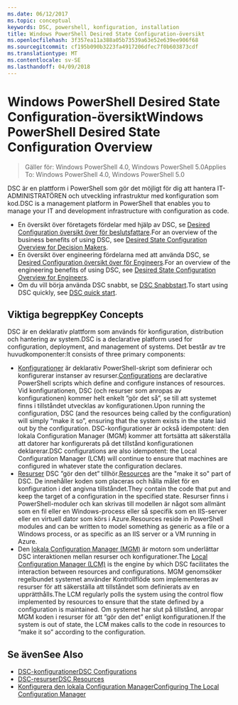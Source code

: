 ```yaml
---
ms.date: 06/12/2017
ms.topic: conceptual
keywords: DSC, powershell, konfiguration, installation
title: Windows PowerShell Desired State Configuration-översikt
ms.openlocfilehash: 3f357ea11a388a05b73539a63e52e639ee906f68
ms.sourcegitcommit: cf195b090b3223fa4917206dfec7f0b603873cdf
ms.translationtype: MT
ms.contentlocale: sv-SE
ms.lasthandoff: 04/09/2018
---
```

# <a name="windows-powershell-desired-state-configuration-overview"></a><span data-ttu-id="dd038-103">Windows PowerShell Desired State Configuration-översikt</span><span class="sxs-lookup"><span data-stu-id="dd038-103">Windows PowerShell Desired State Configuration Overview</span></span>

> <span data-ttu-id="dd038-104">Gäller för: Windows PowerShell 4.0, Windows PowerShell 5.0</span><span class="sxs-lookup"><span data-stu-id="dd038-104">Applies To: Windows PowerShell 4.0, Windows PowerShell 5.0</span></span>

<span data-ttu-id="dd038-105">DSC är en plattform i PowerShell som gör det möjligt för dig att hantera IT-ADMINISTRATÖREN och utveckling infrastruktur med konfiguration som kod.</span><span class="sxs-lookup"><span data-stu-id="dd038-105">DSC is a management platform in PowerShell that enables you to manage your IT and development infrastructure with configuration as code.</span></span>

- <span data-ttu-id="dd038-106">En översikt över företagets fördelar med hjälp av DSC, se [Desired Configuration översikt över för beslutsfattare](decisionMaker.md).</span><span class="sxs-lookup"><span data-stu-id="dd038-106">For an overview of the business benefits of using DSC, see [Desired State Configuration Overview for Decision Makers](decisionMaker.md).</span></span>
- <span data-ttu-id="dd038-107">En översikt över engineering fördelarna med att använda DSC, se [Desired Configuration översikt över för Engineers](DscForEngineers.md).</span><span class="sxs-lookup"><span data-stu-id="dd038-107">For an overview of the engineering benefits of using DSC, see [Desired State Configuration Overview for Engineers](DscForEngineers.md).</span></span>
- <span data-ttu-id="dd038-108">Om du vill börja använda DSC snabbt, se [DSC Snabbstart](quickStart.md).</span><span class="sxs-lookup"><span data-stu-id="dd038-108">To start using DSC quickly, see [DSC quick start](quickStart.md).</span></span>

## <a name="key-concepts"></a><span data-ttu-id="dd038-109">Viktiga begrepp</span><span class="sxs-lookup"><span data-stu-id="dd038-109">Key Concepts</span></span>

<span data-ttu-id="dd038-110">DSC är en deklarativ plattform som används för konfiguration, distribution och hantering av system.</span><span class="sxs-lookup"><span data-stu-id="dd038-110">DSC is a declarative platform used for configuration, deployment, and management of systems.</span></span> <span data-ttu-id="dd038-111">Det består av tre huvudkomponenter:</span><span class="sxs-lookup"><span data-stu-id="dd038-111">It consists of three primary components:</span></span>

- <span data-ttu-id="dd038-112">[Konfigurationer](configurations.md) är deklarativ PowerShell-skript som definierar och konfigurerar instanser av resurser.</span><span class="sxs-lookup"><span data-stu-id="dd038-112">[Configurations](configurations.md) are declarative PowerShell scripts which define and configure instances of resources.</span></span>
    <span data-ttu-id="dd038-113">Vid konfigurationen, DSC (och resurser som anropas av konfigurationen) kommer helt enkelt ”gör det så”, se till att systemet finns i tillståndet utvecklas av konfigurationen.</span><span class="sxs-lookup"><span data-stu-id="dd038-113">Upon running the configuration, DSC (and the resources being called by the configuration) will simply “make it so”, ensuring that the system exists in the state laid out by the configuration.</span></span>
    <span data-ttu-id="dd038-114">DSC-konfigurationer är också idempotent: den lokala Configuration Manager (MGM) kommer att fortsätta att säkerställa att datorer har konfigurerats på det tillstånd konfigurationen deklarerar.</span><span class="sxs-lookup"><span data-stu-id="dd038-114">DSC configurations are also idempotent: the Local Configuration Manager (LCM) will continue to ensure that machines are configured in whatever state the configuration declares.</span></span>
- <span data-ttu-id="dd038-115">[Resurser](resources.md) DSC ”gör den det” tillhör.</span><span class="sxs-lookup"><span data-stu-id="dd038-115">[Resources](resources.md) are the "make it so" part of DSC.</span></span> <span data-ttu-id="dd038-116">De innehåller koden som placeras och hålla målet för en konfiguration i det angivna tillståndet.</span><span class="sxs-lookup"><span data-stu-id="dd038-116">They contain the code that put and keep the target of a configuration in the specified state.</span></span>
    <span data-ttu-id="dd038-117">Resurser finns i PowerShell-moduler och kan skrivas till modellen är något som allmänt som en fil eller en Windows-process eller så specifik som en IIS-server eller en virtuell dator som körs i Azure.</span><span class="sxs-lookup"><span data-stu-id="dd038-117">Resources reside in PowerShell modules and can be written to model something as generic as a file or a Windows process, or as specific as an IIS server or a VM running in Azure.</span></span>
- <span data-ttu-id="dd038-118">Den [lokala Configuration Manager (MGM)](metaConfig.md) är motorn som underlättar DSC interaktionen mellan resurser och konfigurationer.</span><span class="sxs-lookup"><span data-stu-id="dd038-118">The [Local Configuration Manager (LCM)](metaConfig.md) is the engine by which DSC facilitates the interaction between resources and configurations.</span></span>
    <span data-ttu-id="dd038-119">MGM genomsöker regelbundet systemet använder Kontrollflöde som implementeras av resurser för att säkerställa att tillståndet som definierats av en upprätthålls.</span><span class="sxs-lookup"><span data-stu-id="dd038-119">The LCM regularly polls the system using the control flow implemented by resources to ensure that the state defined by a configuration is maintained.</span></span>
    <span data-ttu-id="dd038-120">Om systemet har slut på tillstånd, anropar MGM koden i resurser för att ”gör den det” enligt konfigurationen.</span><span class="sxs-lookup"><span data-stu-id="dd038-120">If the system is out of state, the LCM makes calls to the code in resources to “make it so” according to the configuration.</span></span>

## <a name="see-also"></a><span data-ttu-id="dd038-121">Se även</span><span class="sxs-lookup"><span data-stu-id="dd038-121">See Also</span></span>

- [<span data-ttu-id="dd038-122">DSC-konfigurationer</span><span class="sxs-lookup"><span data-stu-id="dd038-122">DSC Configurations</span></span>](configurations.md)
- [<span data-ttu-id="dd038-123">DSC-resurser</span><span class="sxs-lookup"><span data-stu-id="dd038-123">DSC Resources</span></span>](resources.md)
- [<span data-ttu-id="dd038-124">Konfigurera den lokala Configuration Manager</span><span class="sxs-lookup"><span data-stu-id="dd038-124">Configuring The Local Configuration Manager</span></span>](metaConfig.md)